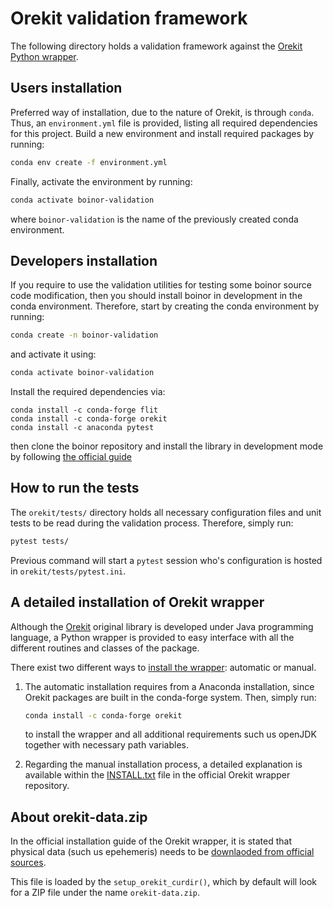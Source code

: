 # Orekit validation framework

The following directory holds a validation framework against the [Orekit Python
wrapper](https://gitlab.orekit.org/orekit-labs/python-wrapper).


## Users installation

Preferred way of installation, due to the nature of Orekit, is through `conda`.
Thus, an `environment.yml` file is provided, listing all required dependencies
for this project. Build a new environment and install required packages by
running:


```bash
conda env create -f environment.yml
``` 

Finally, activate the environment by running:

```bash
conda activate boinor-validation
```

where `boinor-validation` is the name of the previously created conda
environment.


## Developers installation

If you require to use the validation utilities for testing some boinor source
code modification, then you should install boinor in development in the conda
environment. Therefore, start by creating the conda environment by running:

```bash
conda create -n boinor-validation
``` 

and activate it using:

```bash
conda activate boinor-validation
```

Install the required dependencies via:

```
conda install -c conda-forge flit 
conda install -c conda-forge orekit
conda install -c anaconda pytest
```

then clone the boinor repository and install the library in development mode
by following [the official
guide](https://docs.boinor.space/en/stable/contributing.html#development-environment)

## How to run the tests

The `orekit/tests/` directory holds all necessary configuration files and unit
tests to be read during the validation process. Therefore, simply run:

```bash
pytest tests/
```

Previous command will start a `pytest` session who's configuration is hosted in
`orekit/tests/pytest.ini`.


## A detailed installation of Orekit wrapper

Although the [Orekit](https://gitlab.orekit.org/orekit/orekit) original library
is developed under Java programming language, a Python wrapper is provided to
easy interface with all the different routines and classes of the package.

There exist two different ways to [install the
wrapper](https://gitlab.orekit.org/orekit-labs/python-wrapper/-/wikis/installation):
automatic or manual. 

1. The automatic installation requires from a Anaconda installation, since
   Orekit packages are built in the conda-forge system. Then, simply run:

   ```bash
   conda install -c conda-forge orekit
   ```
   
   to install the wrapper and all additional requirements such us openJDK
   together with necessary path variables.

2. Regarding the manual installation process, a detailed explanation is
   available within the
   [INSTALL.txt](https://gitlab.orekit.org/orekit-labs/python-wrapper/blob/master/INSTALL.txt)
   file in the official Orekit wrapper repository.


## About orekit-data.zip

In the official installation guide of the Orekit wrapper, it is stated that
physical data (such us epehemeris) needs to be [downlaoded from official
sources](https://www.orekit.org/download.html).

This file is loaded by the `setup_orekit_curdir()`, which by default will look
for a ZIP file under the name `orekit-data.zip`.

